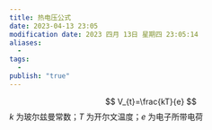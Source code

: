 ```yaml
---
title: 热电压公式
date: 2023-04-13 23:05
modification date: 2023 四月 13日 星期四 23:05:14
aliases:
  - 
tags:
  - 
publish: "true"
---
```

$$
V_{t}=\frac{kT}{e}
$$
$k$ 为玻尔兹曼常数；$T$ 为开尔文温度；$e$ 为电子所带电荷